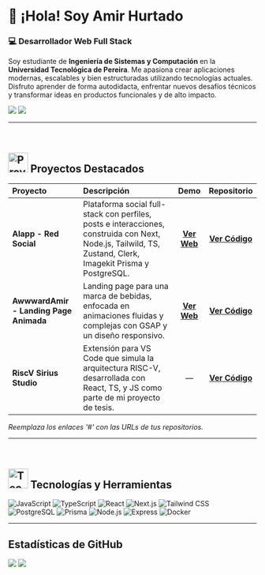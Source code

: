 # 👋 ¡Hola! Soy Amir Hurtado

### 💻 Desarrollador Web Full Stack

Soy estudiante de **Ingeniería de Sistemas y Computación** en la **Universidad Tecnológica de Pereira**. Me apasiona crear aplicaciones modernas, escalables y bien estructuradas utilizando tecnologías actuales. Disfruto aprender de forma autodidacta, enfrentar nuevos desafíos técnicos y transformar ideas en productos funcionales y de alto impacto.

<p align="left">
  <a href="mailto:amir.hurtado.m@gmail.com"><img src="https://img.shields.io/badge/Gmail-D14836?style=for-the-badge&logo=gmail&logoColor=white" /></a>
  <a href="#"><img src="https://img.shields.io/badge/LinkedIn-0077B5?style=for-the-badge&logo=linkedin&logoColor=white" /></a>
</p>

---

<br>

## <img src="https://raw.githubusercontent.com/Tarikul-Islam-Anik/Animated-Fluent-Emojis/master/Emojis/Objects/Briefcase.png" alt="Proyectos" width="40" height="40" /> Proyectos Destacados

| Proyecto | Descripción | Demo | Repositorio |
| :--- | :--- | :---: | :---: |
| **Alapp - Red Social** | Plataforma social full-stack con perfiles, posts e interacciones, construida con Next, Node.js, Tailwild, TS, Zustand,  Clerk, Imagekit Prisma y PostgreSQL. | [**Ver Web**](https://alapp.site) | [**Ver Código**](#https://github.com/amirhurtado/alapp) |
| **AwwwardAmir - Landing Page Animada** | Landing page para una marca de bebidas, enfocada en animaciones fluidas y complejas con GSAP y un diseño responsivo. | [**Ver Web**](https://awwward-amir.vercel.app/) | [**Ver Código**](https://github.com/amirhurtado/awwwardAmir) |
| **RiscV Sirius Studio** | Extensión para VS Code que simula la arquitectura RISC-V, desarrollada con React, TS, y JS como parte de mi proyecto de tesis. | — | [**Ver Código**](https://github.com/LabSirius/RiscVSiriusStudio) |

*Reemplaza los enlaces '#' con las URLs de tus repositorios.*

---

<br>

## <img src="https://raw.githubusercontent.com/Tarikul-Islam-Anik/Animated-Fluent-Emojis/master/Emojis/Objects/Gear.png" alt="Tecnologías" width="40" height="40" /> Tecnologías y Herramientas

<p align="left">
  <img src="https://img.shields.io/badge/JavaScript-F7DF1E?style=for-the-badge&logo=javascript&logoColor=black" alt="JavaScript" />
  <img src="https://img.shields.io/badge/TypeScript-3178C6?style=for-the-badge&logo=typescript&logoColor=white" alt="TypeScript" />
  <img src="https://img.shields.io/badge/React-61DAFB?style=for-the-badge&logo=react&logoColor=black" alt="React" />
  <img src="https://img.shields.io/badge/Next.js-000000?style=for-the-badge&logo=nextdotjs&logoColor=white" alt="Next.js" />
  <img src="https://img.shields.io/badge/Tailwind_CSS-38B2AC?style=for-the-badge&logo=tailwind-css&logoColor=white" alt="Tailwind CSS" />
  <img src="https://img.shields.io/badge/PostgreSQL-4169E1?style=for-the-badge&logo=postgresql&logoColor=white" alt="PostgreSQL" />
  <img src="https://img.shields.io/badge/Prisma-2D3748?style=for-the-badge&logo=prisma&logoColor=white" alt="Prisma" />
  <img src="https://img.shields.io/badge/Node.js-339933?style=for-the-badge&logo=nodedotjs&logoColor=white" alt="Node.js" />
  <img src="https://img.shields.io/badge/Express-000000?style=for-the-badge&logo=express&logoColor=white" alt="Express" />
  <img src="https://img.shields.io/badge/Docker-2496ED?style=for-the-badge&logo=docker&logoColor=white" alt="Docker" />
</p>

---

## Estadísticas de GitHub
<p align="left">
  <img src="https://github-readme-streak-stats.herokuapp.com/?user=amirhurtado&theme=tokyonight&hide_border=true" />
  <img src="https://github-readme-stats.vercel.app/api/top-langs/?username=amirhurtado&layout=compact&theme=tokyonight&hide_border=true" />
</p>
